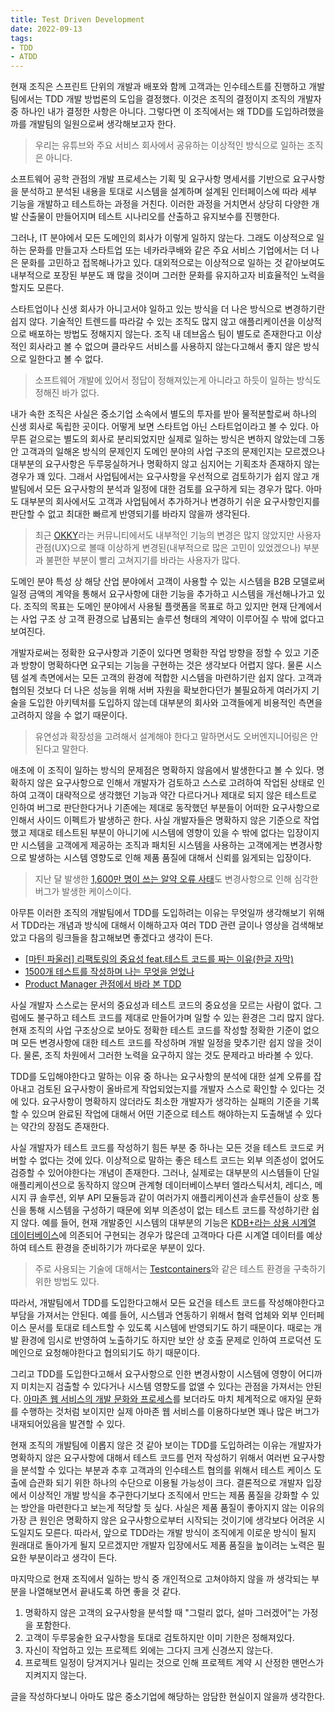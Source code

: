 ```yaml
---
title: Test Driven Development
date: 2022-09-13
tags:
- TDD
- ATDD
---
```


현재 조직은 스프린트 단위의 개발과 배포와 함께 고객과는 인수테스트를 진행하고 개발팀에서는 TDD 개발 방법론의 도입을 결정했다. 이것은 조직의 결정이지 조직의 개발자 중 하나인 내가 결정한 사항은 아니다. 그렇다면 이 조직에서는 왜 TDD를 도입하려했을까를 개발팀의 일원으로써 생각해보고자 한다.

> 우리는 유튜브와 주요 서비스 회사에서 공유하는 이상적인 방식으로 일하는 조직은 아니다.

소프트웨어 공학 관점의 개발 프로세스는 기획 및 요구사항 명세서를 기반으로 요구사항을 분석하고 분석된 내용을 토대로 시스템을 설계하며 설계된 인터페이스에 따라 세부 기능을 개발하고 테스트하는 과정을 거친다. 이러한 과정을 거치면서 상당히 다양한 개발 산출물이 만들어지며 테스트 시나리오를 산출하고 유지보수를 진행한다.

그러나, IT 분야에서 모든 도메인의 회사가 이렇게 일하지 않는다. 그래도 이상적으로 일하는 문화를 만들고자 스타트업 또는 네카라쿠배와 같은 주요 서비스 기업에서는 더 나은 문화를 고민하고 접목해나가고 있다. 대외적으로는 이상적으로 일하는 것 같아보여도 내부적으로 포장된 부분도 꽤 많을 것이며 그러한 문화를 유지하고자 비효율적인 노력을 할지도 모른다. 

스타트업이나 신생 회사가 아니고서야 일하고 있는 방식을 더 나은 방식으로 변경하기란 쉽지 않다. 기술적인 트렌드를 따라갈 수 있는 조직도 많지 않고 애플리케이션을 이상적으로 배포하는 방법도 정해지지 않는다. 조직 내 데브옵스 팀이 별도로 존재한다고 이상적인 회사라고 볼 수 없으며 클라우드 서비스를 사용하지 않는다고해서 좋지 않은 방식으로 일한다고 볼 수 없다.

> 소프트웨어 개발에 있어서 정답이 정해져있는게 아니라고 하듯이 일하는 방식도 정해진 바가 없다.

내가 속한 조직은 사실은 중소기업 소속에서 별도의 투자를 받아 물적분할로써 하나의 신생 회사로 독립한 곳이다. 어떻게 보면 스타트업 아닌 스타트업이라고 볼 수 있다. 아무튼 겉으로는 별도의 회사로 분리되었지만 실제로 일하는 방식은 변하지 않았는데 그동안 고객과의 일해온 방식의 문제인지 도메인 분야의 사업 구조의 문제인지는 모르겠으나 대부분의 요구사항은 두루뭉실하거나 명확하지 않고 심지어는 기획조차 존재하지 않는 경우가 꽤 있다. 그래서 사업팀에서는 요구사항을 우선적으로 검토하기가 쉽지 않고 개발팀에서 모든 요구사항의 분석과 일정에 대한 검토를 요구하게 되는 경우가 많다. 아마도 대부분의 회사에서도 고객과 사업팀에서 추가하거나 변경하기 쉬운 요구사항인지를 판단할 수 없고 최대한 빠르게 반영되기를 바라지 않을까 생각된다.

> 최근 [OKKY](https://okky.kr/)라는 커뮤니티에서도 내부적인 기능의 변경은 많지 않았지만 사용자 관점(UX)으로 볼때 이상하게 변경된(내부적으로 많은 고민이 있었겠으나) 부분과 불편한 부분이 빨리 고쳐지기를 바라는 사용자가 많다.

도메인 분야 특성 상 해당 산업 분야에서 고객이 사용할 수 있는 시스템을 B2B 모델로써 일정 금액의 계약을 통해서 요구사항에 대한 기능을 추가하고 시스템을 개선해나가고 있다. 조직의 목표는 도메인 분야에서 사용될 플랫폼을 목표로 하고 있지만 현재 단계에서는 사업 구조 상 고객 환경으로 납품되는 솔루션 형태의 계약이 이루어질 수 밖에 없다고 보여진다.

개발자로써는 정확한 요구사항과 기준이 있다면 명확한 작업 방향을 정할 수 있고 기준과 방향이 명확하다면 요구되는 기능을 구현하는 것은 생각보다 어렵지 않다. 물론 시스템 설계 측면에서는 모든 고객의 환경에 적합한 시스템을 마련하기란 쉽지 않다. 고객과 협의된 것보다 더 나은 성능을 위해 서버 자원을 확보한다던가 불필요하게 여러가지 기술을 도입한 아키텍처를 도입하지 않는데 대부분의 회사와 고객들에게 비용적인 측면을 고려하지 않을 수 없기 때문이다.

> 유연성과 확장성을 고려해서 설계해야 한다고 말하면서도 오버엔지니어링은 안된다고 말한다.

애초에 이 조직이 일하는 방식의 문제점은 명확하지 않음에서 발생한다고 볼 수 있다. 명확하지 않은 요구사항으로 인해서 개발자가 검토하고 스스로 고려하여 작업된 상태로 인하여 고객이 대략적으로 생각했던 기능과 약간 다르다거나 제대로 되지 않은 테스트로 인하여 버그로 판단한다거나 기존에는 제대로 동작했던 부분들이 어떠한 요구사항으로 인해서 사이드 이펙트가 발생하곤 한다. 사실 개발자들은 명확하지 않은 기준으로 작업했고 제대로 테스트된 부분이 아니기에 시스템에 영향이 있을 수 밖에 없다는 입장이지만 시스템을 고객에게 제공하는 조직과 패치된 시스템을 사용하는 고객에게는 변경사항으로 발생하는 시스템 영향도로 인해 제품 품질에 대해서 신뢰를 잃게되는 입장이다.

> 지난 달 발생한 [1,600만 명이 쓰는 알약 오류 사태](https://www.youtube.com/watch?v=uJ1KqQ0I2u8)도 변경사항으로 인해 심각한 버그가 발생한 케이스이다.

아무튼 이러한 조직의 개발팀에서 TDD를 도입하려는 이유는 무엇일까 생각해보기 위해서 TDD라는 개념과 방식에 대해서 이해하고자 여러 TDD 관련 글이나 영상을 검색해보았고 다음의 링크들을 참고해보면 좋겠다고 생각이 든다.

- [[마틴 파울러] 리팩토링의 중요성 feat.테스트 코드를 짜는 이유(한글 자막)](https://www.youtube.com/watch?v=mNPpfB8JSIU)
- [1500개 테스트를 작성하며 나는 무엇을 얻었나](https://medium.com/@minhyeok4dev/1500%EA%B0%9C-%ED%85%8C%EC%8A%A4%ED%8A%B8%EB%A5%BC-%EC%9E%91%EC%84%B1%ED%95%98%EB%A9%B0-%EB%82%98%EB%8A%94-%EB%AC%B4%EC%97%87%EC%9D%84-%EC%96%BB%EC%97%88%EB%82%98-62b9facd53d8)
- [Product Manager 관점에서 바라 본 TDD](https://medium.com/@sryu99/product-manager-%EA%B4%80%EC%A0%90%EC%97%90%EC%84%9C-%EB%B0%94%EB%9D%BC-%EB%B3%B8-tdd-3ae25512c5d7)

사실 개발자 스스로는 문서의 중요성과 테스트 코드의 중요성을 모르는 사람이 없다. 그럼에도 불구하고 테스트 코드를 제대로 만들어가며 일할 수 있는 환경은 그리 많지 않다. 현재 조직의 사업 구조상으로 보아도 정확한 테스트 코드를 작성할 정확한 기준이 없으며 모든 변경사항에 대한 테스트 코드를 작성하며 개발 일정을 맞추기란 쉽지 않을 것이다. 물론, 조직 차원에서 그러한 노력을 요구하지 않는 것도 문제라고 바라볼 수 있다.

TDD를 도입해야한다고 말하는 이유 중 하나는 요구사항의 분석에 대한 설계 오류를 잡아내고 검토된 요구사항이 올바르게 작업되었는지를 개발자 스스로 확인할 수 있다는 것에 있다. 요구사항이 명확하지 않더라도 최소한 개발자가 생각하는 실패의 기준을 기록할 수 있으며 완료된 작업에 대해서 어떤 기준으로 테스트 해야하는지 도출해낼 수 있다는 약간의 장점도 존재한다.

사실 개발자가 테스트 코드를 작성하기 힘든 부분 중 하나는 모든 것을 테스트 코드로 커버할 수 없다는 것에 있다. 이상적으로 말하는 좋은 테스트 코드는 외부 의존성이 없어도 검증할 수 있어야한다는 개념이 존재한다. 그러나, 실제로는 대부분의 시스템들이 단일 애플리케이션으로 동작하지 않으며 관계형 데이터베이스부터 엘라스틱서치, 레디스, 메시지 큐 솔루션, 외부 API 모듈등과 같이 여러가지 애플리케이션과 솔루션들이 상호 통신을 통해 시스템을 구성하기 때문에 외부 의존성이 없는 테스트 코드를 작성하기란 쉽지 않다. 예를 들어, 현재 개발중인 시스템의 대부분의 기능은 [KDB+라는 상용 시계열 데이터베이스](https://code.kx.com/q/)에 의존되어 구현되는 경우가 많은데 고객마다 다른 시계열 데이터를 예상하여 테스트 환경을 준비하기가 까다로운 부분이 있다.

> 주로 사용되는 기술에 대해서는 [Testcontainers](https://www.testcontainers.org/)와 같은 테스트 환경을 구축하기 위한 방법도 있다.

따라서, 개발팀에서 TDD를 도입한다고해서 모든 요건을 테스트 코드를 작성해야한다고 부담을 가져서는 안된다. 예를 들어, 시스템과 연동하기 위해서 협력 업체와 외부 인터페이스 문서를 토대로 테스트할 수 있도록 시스템에 반영되기도 하기 때문이다. 때로는 개발 환경에 임시로 반영하여 노출하기도 하지만 보안 상 호출 문제로 인하여 프로덕션 도메인으로 요청해야한다고 협의되기도 하기 때문이다.

그리고 TDD를 도입한다고해서 요구사항으로 인한 변경사항이 시스템에 영향이 어디까지 미치는지 검출할 수 있다거나 시스템 영향도를 없앨 수 있다는 관점을 가져서는 안된다. [아마존 웹 서비스의 개발 문화와 프로세스](https://www.youtube.com/watch?v=NkiHu9zGYKU)를 보더라도 마치 체계적으로 애자일 문화를 수행하는 것처럼 보이지만 실제 아마존 웹 서비스를 이용하다보면 꽤나 많은 버그가 내재되어있음을 발견할 수 있다.

현재 조직의 개발팀에 이롭지 않은 것 같아 보이는 TDD를 도입하려는 이유는 개발자가 명확하지 않은 요구사항에 대해서 테스트 코드를 먼저 작성하기 위해서 여러번 요구사항을 분석할 수 있다는 부분과 추후 고객과의 인수테스트 협의를 위해서 테스트 케이스 도출에 습관화 되기 위한 하나의 수단으로 이용될 가능성이 크다. 결론적으로 개발자 입장에서 이상적인 개발 방식을 추구한다기보다 조직에서 만드는 제품 품질을 강화할 수 있는 방안을 마련한다고 보는게 적당할 듯 싶다. 사실은 제품 품질이 좋아지지 않는 이유의 가장 큰 원인은 명확하지 않은 요구사항으로부터 시작되는 것이기에 생각보다 어려운 시도일지도 모른다. 따라서, 앞으로 TDD라는 개발 방식이 조직에게 이로운 방식이 될지 원래대로 돌아가게 될지 모르겠지만 개발자 입장에서도 제품 품질을 높이려는 노력은 필요한 부분이라고 생각이 든다.

마지막으로 현재 조직에서 일하는 방식 중 개인적으로 고쳐야하지 않을 까 생각되는 부분을 나열해보면서 끝내도록 하면 좋을 것 같다.

1. 명확하지 않은 고객의 요구사항을 분석할 때 "그럴리 없다, 설마 그러겠어"는 가정을 포함한다.
2. 고객이 두루뭉술한 요구사항을 토대로 검토하지만 이미 기한은 정해져있다.
3. 자신이 작업하고 있는 프로젝트 외에는 그다지 크게 신경쓰지 않는다.
4. 프로젝트 일정이 당겨지거나 밀리는 것으로 인해 프로젝트 계약 시 산정한 맨먼스가 지켜지지 않는다.

글을 작성하다보니 아마도 많은 중소기업에 해당하는 암담한 현실이지 않을까 생각한다.